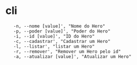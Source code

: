 # cli
       -n, --nome [value]', "Nome do Hero"
       -p, --poder [value]', "Poder do Hero"
       -i, --id [value]', "ID do Hero"
       -c, --cadastrar', "Cadastrar um Hero"
       -l, --listar', "listar um Hero"
       -r, --remover', "Remover um Hero pelo id"
       -a, --atualizar [value]', "Atualizar um Hero"
